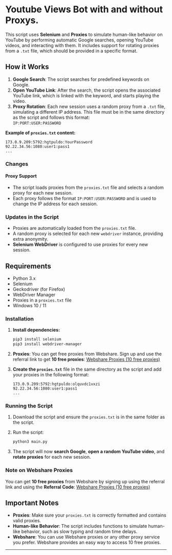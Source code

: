 # Youtube Views Bot with and without Proxys.

This script uses **Selenium** and **Proxies** to simulate human-like behavior on YouTube by performing automatic Google searches, opening YouTube videos, and interacting with them. It includes support for rotating proxies from a `.txt` file, which should be provided in a specific format.

## How it Works

1. **Google Search**: The script searches for predefined keywords on Google.
2. **Open YouTube Link**: After the search, the script opens the associated YouTube link, which is linked with the keyword, and starts playing the video.
3. **Proxy Rotation**: Each new session uses a random proxy from a `.txt` file, simulating a different IP address. This file must be in the same directory as the script and follows this format:  
   `IP:PORT:USER:PASSWORD`

**Example of `proxies.txt` content:**
```
173.0.9.209:5792:hgtpuldo:YourPassword
92.22.34.56:1080:user1:pass1
...
```

### Changes

#### Proxy Support

- The script loads proxies from the `proxies.txt` file and selects a random proxy for each new session.
- Each proxy follows the format `IP:PORT:USER:PASSWORD` and is used to change the IP address for each session.

### Updates in the Script

- Proxies are automatically loaded from the `proxies.txt` file.
- A random proxy is selected for each new `webdriver` instance, providing extra anonymity.
- **Selenium WebDriver** is configured to use proxies for every new session.

## Requirements

- Python 3.x
- Selenium
- Geckodriver (for Firefox)
- WebDriver Manager
- Proxies in a `proxies.txt` file
- Windows 10 / 11

### Installation

1. **Install dependencies:**
   ```bash
   pip3 install selenium
   pip3 install webdriver-manager
   ```

2. **Proxies**: You can get free proxies from Webshare. Sign up and use the referral link to get **10 free proxies**:
   [Webshare Proxies (10 free proxies)](https://www.webshare.io/?referral_code=b3hfjb3ndfih)

3. **Create the `proxies.txt`** file in the same directory as the script and add your proxies in the following format:
   ```
   173.0.9.209:5792:hgtpuldo:olquvdc1vxzi
   92.22.34.56:1080:user1:pass1
   ...
   ```

### Running the Script

1. Download the script and ensure the `proxies.txt` is in the same folder as the script.
2. Run the script:
   ```bash
   python3 main.py
   ```

3. The script will now **search Google**, **open a random YouTube video**, and **rotate proxies** for each new session.

### Note on Webshare Proxies

You can get **10 free proxies** from Webshare by signing up using the referral link and using the **Referral Code**:
[Webshare Proxies (10 free proxies)](https://www.webshare.io/?referral_code=b3hfjb3ndfih)

## Important Notes

- **Proxies**: Make sure your `proxies.txt` is correctly formatted and contains valid proxies.
- **Human-like Behavior**: The script includes functions to simulate human-like behavior, such as slow typing and random time delays.
- **Webshare**: You can use Webshare proxies or any other proxy service you prefer. Webshare provides an easy way to access 10 free proxies.

---
